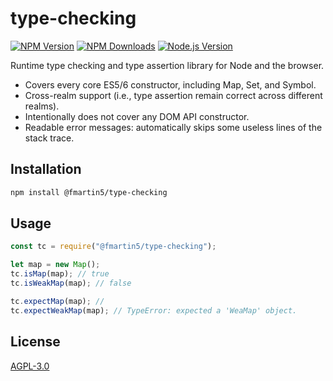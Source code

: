 # type-checking

[![NPM Version][npm-image]][npm-url]
[![NPM Downloads][downloads-image]][downloads-url]
[![Node.js Version][node-version-image]][node-version-url]


Runtime type checking and type assertion library for Node and the browser.

- Covers every core ES5/6 constructor, including Map, Set, and Symbol.
- Cross-realm support (i.e., type assertion remain correct across different realms).
- Intentionally does not cover any DOM API constructor.
- Readable error messages: automatically skips some useless lines of the stack trace.


## Installation
```sh
npm install @fmartin5/type-checking
```
## Usage
```js
const tc = require("@fmartin5/type-checking");

let map = new Map();
tc.isMap(map); // true
tc.isWeakMap(map); // false

tc.expectMap(map); //
tc.expectWeakMap(map); // TypeError: expected a 'WeaMap' object.


```


## License

[AGPL-3.0](LICENSE)

[npm-image]: https://img.shields.io/npm/v/@fmartin5/type-checking.svg
[npm-url]: https://npmjs.org/package/@fmartin5/type-checking

[downloads-image]: https://img.shields.io/npm/dm/@fmartin5/type-checking.svg
[downloads-url]: https://npmjs.org/package/@fmartin5/type-checking

[node-version-image]: https://img.shields.io/node/v/@fmartin5/type-checking.svg
[node-version-url]: https://nodejs.org/en/download/
